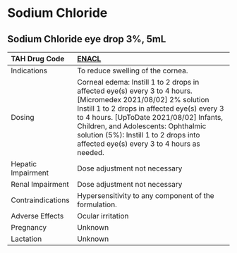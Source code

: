 # Sodium Chloride

## Sodium Chloride eye drop 3%, 5mL

| TAH Drug Code      | [ENACL](https://www.tahsda.org.tw/drugs/hissearch.php?drug_code=ENACL)                                                                                                                                                                                                                                                                 |
|:-------------------|:---------------------------------------------------------------------------------------------------------------------------------------------------------------------------------------------------------------------------------------------------------------------------------------------------------------------------------------|
| Indications        | To reduce swelling of the cornea.                                                                                                                                                                                                                                                                                                      |
| Dosing             | Corneal edema: Instill 1 to 2 drops in affected eye(s) every 3 to 4 hours. [Micromedex 2021/08/02] 2% solution Instill 1 to 2 drops in affected eye(s) every 3 to 4 hours. [UpToDate 2021/08/02] Infants, Children, and Adolescents: Ophthalmic solution (5%): Instill 1 to 2 drops into affected eye(s) every 3 to 4 hours as needed. |
| Hepatic Impairment | Dose adjustment not necessary                                                                                                                                                                                                                                                                                                          |
| Renal Impairment   | Dose adjustment not necessary                                                                                                                                                                                                                                                                                                          |
| Contraindications  | Hypersensitivity to any component of the formulation.                                                                                                                                                                                                                                                                                  |
| Adverse Effects    | Ocular irritation                                                                                                                                                                                                                                                                                                                      |
| Pregnancy          | Unknown                                                                                                                                                                                                                                                                                                                                |
| Lactation          | Unknown                                                                                                                                                                                                                                                                                                                                |

